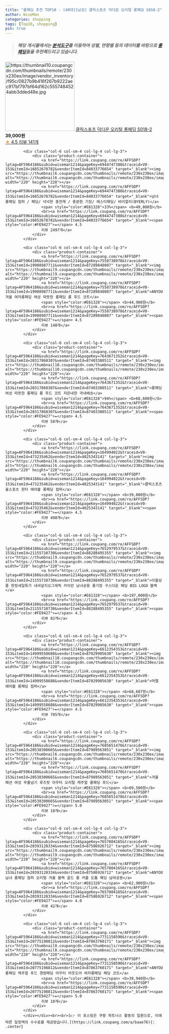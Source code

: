 ```yaml
---
title: "롱패딩 추천 TOP10 - [40대][남성] 클릭스포츠 덕다운 오리털 롱패딩 S018-2"
author: WiseMan
categories: shopping
tags: [Top10, shopping]
pin: true
---
```


> ##### 해당 게시물에서는 [**분석도구**](https://itemscout.io/)를 이용하여 **성별**, **연령별** 등의 데이터를 바탕으로 [**롱패딩**](https://link.coupang.com/a/baae76)들을 추천해드리고 있습니다.
<div class="container"><div class="row">
            <div class="col-6 col-sm-4 col-lg-4 col-lg-3">
                <div class="product-container">
                    <a href="https://link.coupang.com/re/AFFSDP?lptag=AF5964186&subid=wiseman1214&pageKey=130688807&traceid=V0-153&itemId=384695437&vendorItemId=3934208593" target="_blank"><img src="https://thumbnail10.coupangcdn.com/thumbnails/remote/230x230ex/image/vendor_inventory/f95c/0827b9b416f267b9222aec917bf797bf64d162c5557484524abb3dded48e.jpg" alt="https://thumbnail10.coupangcdn.com/thumbnails/remote/230x230ex/image/vendor_inventory/f95c/0827b9b416f267b9222aec917bf797bf64d162c5557484524abb3dded48e.jpg" width="220" height="220"></a>
                    <a href="https://link.coupang.com/re/AFFSDP?lptag=AF5964186&subid=wiseman1214&pageKey=130688807&traceid=V0-153&itemId=384695437&vendorItemId=3934208593" target="_blank">클릭스포츠 덕다운 오리털 롱패딩 S018-2</a>
                    <span style="color:#E61328"></span> <b>39,000원</b>
                    <br><a href="https://link.coupang.com/re/AFFSDP?lptag=AF5964186&subid=wiseman1214&pageKey=130688807&traceid=V0-153&itemId=384695437&vendorItemId=3934208593" target="_blank"><span style="color:#FE9427">★</span> 4.5
                    리뷰 141개</a>
                </div>
            </div>
            
            <div class="col-6 col-sm-4 col-lg-4 col-lg-3">
                <div class="product-container">
                    <a href="https://link.coupang.com/re/AFFSDP?lptag=AF5964186&subid=wiseman1214&pageKey=6944747380&traceid=V0-153&itemId=16852678782&vendorItemId=84033776654" target="_blank"><img src="https://thumbnail6.coupangcdn.com/thumbnails/remote/230x230ex/image/vendor_inventory/0065/33d3915bbfb071b01de0f60d4771e1324d8bd15a63d1a54a5aecec7fdd02.jpg" alt="https://thumbnail6.coupangcdn.com/thumbnails/remote/230x230ex/image/vendor_inventory/0065/33d3915bbfb071b01de0f60d4771e1324d8bd15a63d1a54a5aecec7fdd02.jpg" width="220" height="220"></a>
                    <a href="https://link.coupang.com/re/AFFSDP?lptag=AF5964186&subid=wiseman1214&pageKey=6944747380&traceid=V0-153&itemId=16852678782&vendorItemId=84033776654" target="_blank">남녀 롱패딩 점퍼 / 패딩/ 넉넉한 충전재 / 충분한 기장/ 에스티패딩/ 바이얼리(BYERLY)</a>
                    <span style="color:#E61328">33%</span> <b>49,800원</b>
                    <br><a href="https://link.coupang.com/re/AFFSDP?lptag=AF5964186&subid=wiseman1214&pageKey=6944747380&traceid=V0-153&itemId=16852678782&vendorItemId=84033776654" target="_blank"><span style="color:#FE9427">★</span> 4.5
                    리뷰 2497개</a>
                </div>
            </div>
            
            <div class="col-6 col-sm-4 col-lg-4 col-lg-3">
                <div class="product-container">
                    <a href="https://link.coupang.com/re/AFFSDP?lptag=AF5964186&subid=wiseman1214&pageKey=7558738978&traceid=V0-153&itemId=19908987711&vendorItemId=87289848087" target="_blank"><img src="https://thumbnail9.coupangcdn.com/thumbnails/remote/230x230ex/image/vendor_inventory/c0dc/730836c094c5d42161a2af9ea8f60688d7dd129d974394a805656160d0ab.jpg" alt="https://thumbnail9.coupangcdn.com/thumbnails/remote/230x230ex/image/vendor_inventory/c0dc/730836c094c5d42161a2af9ea8f60688d7dd129d974394a805656160d0ab.jpg" width="220" height="220"></a>
                    <a href="https://link.coupang.com/re/AFFSDP?lptag=AF5964186&subid=wiseman1214&pageKey=7558738978&traceid=V0-153&itemId=19908987711&vendorItemId=87289848087" target="_blank">ANYOU 겨울 여자롱패딩 여성 따뜻한 롱패딩 롱 후드 코트</a>
                    <span style="color:#E61328"></span> <b>44,980원</b>
                    <br><a href="https://link.coupang.com/re/AFFSDP?lptag=AF5964186&subid=wiseman1214&pageKey=7558738978&traceid=V0-153&itemId=19908987711&vendorItemId=87289848087" target="_blank"><span style="color:#FE9427">★</span> 4.5
                    리뷰 140개</a>
                </div>
            </div>
            
            <div class="col-6 col-sm-4 col-lg-4 col-lg-3">
                <div class="product-container">
                    <a href="https://link.coupang.com/re/AFFSDP?lptag=AF5964186&subid=wiseman1214&pageKey=7643671352&traceid=V0-153&itemId=20317868307&vendorItemId=87403380511" target="_blank"><img src="https://thumbnail10.coupangcdn.com/thumbnails/remote/230x230ex/image/vendor_inventory/461b/59ef56e7ecf83cd223cbef7049c5cd078ee3feeedf46e6dd9218113ffda8.jpg" alt="https://thumbnail10.coupangcdn.com/thumbnails/remote/230x230ex/image/vendor_inventory/461b/59ef56e7ecf83cd223cbef7049c5cd078ee3feeedf46e6dd9218113ffda8.jpg" width="220" height="220"></a>
                    <a href="https://link.coupang.com/re/AFFSDP?lptag=AF5964186&subid=wiseman1214&pageKey=7643671352&traceid=V0-153&itemId=20317868307&vendorItemId=87403380511" target="_blank">롱패딩 여성 따뜻한 롱패딩 롱 후드 코트 저온내한 국내배송</a>
                    <span style="color:#E61328">94%</span> <b>68,600원</b>
                    <br><a href="https://link.coupang.com/re/AFFSDP?lptag=AF5964186&subid=wiseman1214&pageKey=7643671352&traceid=V0-153&itemId=20317868307&vendorItemId=87403380511" target="_blank"><span style="color:#FE9427">★</span> 4.5
                    리뷰 58개</a>
                </div>
            </div>
            
            <div class="col-6 col-sm-4 col-lg-4 col-lg-3">
                <div class="product-container">
                    <a href="https://link.coupang.com/re/AFFSDP?lptag=AF5964186&subid=wiseman1214&pageKey=164994022&traceid=V0-153&itemId=473235462&vendorItemId=4025343141" target="_blank"><img src="https://thumbnail6.coupangcdn.com/thumbnails/remote/230x230ex/image/vendor_inventory/bc99/7eac93eba899c6153c761467b31949da336fbd553c8d048f3d2385017496.png" alt="https://thumbnail6.coupangcdn.com/thumbnails/remote/230x230ex/image/vendor_inventory/bc99/7eac93eba899c6153c761467b31949da336fbd553c8d048f3d2385017496.png" width="220" height="220"></a>
                    <a href="https://link.coupang.com/re/AFFSDP?lptag=AF5964186&subid=wiseman1214&pageKey=164994022&traceid=V0-153&itemId=473235462&vendorItemId=4025343141" target="_blank">클릭스포츠 울스포츠 윈터 에어볼 롱패딩 점퍼</a>
                    <span style="color:#E61328"></span> <b>39,000원</b>
                    <br><a href="https://link.coupang.com/re/AFFSDP?lptag=AF5964186&subid=wiseman1214&pageKey=164994022&traceid=V0-153&itemId=473235462&vendorItemId=4025343141" target="_blank"><span style="color:#FE9427">★</span> 4.5
                    리뷰 498개</a>
                </div>
            </div>
            
            <div class="col-6 col-sm-4 col-lg-4 col-lg-3">
                <div class="product-container">
                    <a href="https://link.coupang.com/re/AFFSDP?lptag=AF5964186&subid=wiseman1214&pageKey=7652979537&traceid=V0-153&itemId=21155710730&vendorItemId=88288495355" target="_blank"><img src="https://thumbnail9.coupangcdn.com/thumbnails/remote/230x230ex/image/vendor_inventory/b6fc/3ce3b16e66f517b3fe18aadbd5a4ff4d0398fa678d539c37063bb8035a2b.png" alt="https://thumbnail9.coupangcdn.com/thumbnails/remote/230x230ex/image/vendor_inventory/b6fc/3ce3b16e66f517b3fe18aadbd5a4ff4d0398fa678d539c37063bb8035a2b.png" width="220" height="220"></a>
                    <a href="https://link.coupang.com/re/AFFSDP?lptag=AF5964186&subid=wiseman1214&pageKey=7652979537&traceid=V0-153&itemId=21155710730&vendorItemId=88288495355" target="_blank">이월상품 한정세일특가 내셔널지오그레픽 카이만 남녀공용 롱기장 구스다운 패딩 BIG LOGO 블랙</a>
                    <span style="color:#E61328"></span> <b>197,000원</b>
                    <br><a href="https://link.coupang.com/re/AFFSDP?lptag=AF5964186&subid=wiseman1214&pageKey=7652979537&traceid=V0-153&itemId=21155710730&vendorItemId=88288495355" target="_blank"><span style="color:#FE9427">★</span> 4.5
                    리뷰 82개</a>
                </div>
            </div>
            
            <div class="col-6 col-sm-4 col-lg-4 col-lg-3">
                <div class="product-container">
                    <a href="https://link.coupang.com/re/AFFSDP?lptag=AF5964186&subid=wiseman1214&pageKey=6612354353&traceid=V0-153&itemId=14999558688&vendorItemId=87029905630" target="_blank"><img src="https://thumbnail10.coupangcdn.com/thumbnails/remote/230x230ex/image/rs_quotation_api/t54w9bf9/5f0f01a73aef4997b4d63f4f519d2b2d.jpg" alt="https://thumbnail10.coupangcdn.com/thumbnails/remote/230x230ex/image/rs_quotation_api/t54w9bf9/5f0f01a73aef4997b4d63f4f519d2b2d.jpg" width="220" height="220"></a>
                    <a href="https://link.coupang.com/re/AFFSDP?lptag=AF5964186&subid=wiseman1214&pageKey=6612354353&traceid=V0-153&itemId=14999558688&vendorItemId=87029905630" target="_blank">머렐 에어볼 롱패딩 점퍼</a>
                    <span style="color:#E61328"></span> <b>68,687원</b>
                    <br><a href="https://link.coupang.com/re/AFFSDP?lptag=AF5964186&subid=wiseman1214&pageKey=6612354353&traceid=V0-153&itemId=14999558688&vendorItemId=87029905630" target="_blank"><span style="color:#FE9427">★</span> 4.5
                    리뷰 705개</a>
                </div>
            </div>
            
            <div class="col-6 col-sm-4 col-lg-4 col-lg-3">
                <div class="product-container">
                    <a href="https://link.coupang.com/re/AFFSDP?lptag=AF5964186&subid=wiseman1214&pageKey=7685651470&traceid=V0-153&itemId=20538300665&vendorItemId=87989563051" target="_blank"><img src="https://thumbnail6.coupangcdn.com/thumbnails/remote/230x230ex/image/vendor_inventory/ea90/9d7ccbeb3f296649558f6e3142219d1bcf08acb143aa5b1f6256ddc76171.jpg" alt="https://thumbnail6.coupangcdn.com/thumbnails/remote/230x230ex/image/vendor_inventory/ea90/9d7ccbeb3f296649558f6e3142219d1bcf08acb143aa5b1f6256ddc76171.jpg" width="220" height="220"></a>
                    <a href="https://link.coupang.com/re/AFFSDP?lptag=AF5964186&subid=wiseman1214&pageKey=7685651470&traceid=V0-153&itemId=20538300665&vendorItemId=87989563051" target="_blank">겨울 패션 여성 무릎넘기 루즈핏 아우터 오리털 캐주얼 롱패딩 후드</a>
                    <span style="color:#E61328"></span> <b>89,500원</b>
                    <br><a href="https://link.coupang.com/re/AFFSDP?lptag=AF5964186&subid=wiseman1214&pageKey=7685651470&traceid=V0-153&itemId=20538300665&vendorItemId=87989563051" target="_blank"><span style="color:#FE9427">★</span> 5.0
                    리뷰 10개</a>
                </div>
            </div>
            
            <div class="col-6 col-sm-4 col-lg-4 col-lg-3">
                <div class="product-container">
                    <a href="https://link.coupang.com/re/AFFSDP?lptag=AF5964186&subid=wiseman1214&pageKey=7657804165&traceid=V0-153&itemId=20393128334&vendorItemId=87586926712" target="_blank"><img src="https://thumbnail9.coupangcdn.com/thumbnails/remote/230x230ex/image/vendor_inventory/e6d4/714765bbd599ce16fc6d8de495fa9e95cbb3a2c72d46e652f4a78dc66a98.jpg" alt="https://thumbnail9.coupangcdn.com/thumbnails/remote/230x230ex/image/vendor_inventory/e6d4/714765bbd599ce16fc6d8de495fa9e95cbb3a2c72d46e652f4a78dc66a98.jpg" width="220" height="220"></a>
                    <a href="https://link.coupang.com/re/AFFSDP?lptag=AF5964186&subid=wiseman1214&pageKey=7657804165&traceid=V0-153&itemId=20393128334&vendorItemId=87586926712" target="_blank">ANYOU 남녀 롱패딩 점퍼 오리털 겨울 블랙 골드 롱 커플 도톰 패딩 남여공용</a>
                    <span style="color:#E61328"></span> <b>62,900원</b>
                    <br><a href="https://link.coupang.com/re/AFFSDP?lptag=AF5964186&subid=wiseman1214&pageKey=7657804165&traceid=V0-153&itemId=20393128334&vendorItemId=87586926712" target="_blank"><span style="color:#FE9427">★</span> 4.0
                    리뷰 42개</a>
                </div>
            </div>
            
            <div class="col-6 col-sm-4 col-lg-4 col-lg-3">
                <div class="product-container">
                    <a href="https://link.coupang.com/re/AFFSDP?lptag=AF5964186&subid=wiseman1214&pageKey=7731158590&traceid=V0-153&itemId=20775198812&vendorItemId=87863760171" target="_blank"><img src="https://thumbnail8.coupangcdn.com/thumbnails/remote/230x230ex/image/vendor_inventory/a93e/18911f8776154fbb71a5d4f3f8bcbb3c653377caf36194dbeb0a4ba3b079.jpg" alt="https://thumbnail8.coupangcdn.com/thumbnails/remote/230x230ex/image/vendor_inventory/a93e/18911f8776154fbb71a5d4f3f8bcbb3c653377caf36194dbeb0a4ba3b079.jpg" width="220" height="220"></a>
                    <a href="https://link.coupang.com/re/AFFSDP?lptag=AF5964186&subid=wiseman1214&pageKey=7731158590&traceid=V0-153&itemId=20775198812&vendorItemId=87863760171" target="_blank">ANYOU 롱패딩 캐주얼 후드 경량패딩 아우터 아웃도어 여자롱패딩 패딩 코트</a>
                    <span style="color:#E61328"></span> <b>39,940원</b>
                    <br><a href="https://link.coupang.com/re/AFFSDP?lptag=AF5964186&subid=wiseman1214&pageKey=7731158590&traceid=V0-153&itemId=20775198812&vendorItemId=87863760171" target="_blank"><span style="color:#FE9427">★</span> 5.0
                    리뷰 10개</a>
                </div>
            </div>
            </div></div><br><br>[👉 이 포스팅은 쿠팡 파트너스 활동의 일환으로, 이에 따른 일정액의 수수료를 제공받습니다.](https://link.coupang.com/a/baae76){: .center}